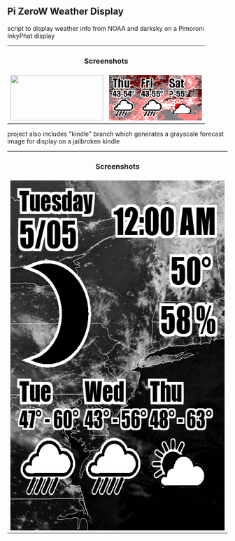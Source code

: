 <h2>Pi ZeroW Weather Display</h2>
<p>script to display weather info from NOAA and darksky on a Pimoroni InkyPhat display</p>
<table>
	<tr>
		<td colspan="2" align="center">
			<h3>Screenshots</h3>
		</td>
	</tr>
	<tr>
		<td>
			<img src="/images/sample.png" width="212" height="104"/>
		</td>
		<td>
			<img src="/images/sample-forecast.png" width="212" height="104"/>
		</td>
	</tr>
</table>
<p>project also includes "kindle" branch which generates a grayscale forecast image for display on a jailbroken kindle</p>
<table>
	<tr>
		<td align="center">
			<h3>Screenshots</h3>
		</td>
	</tr>
	<tr>
		<td>
			<img src="/images/kindle-sample.png" width="600" height="800"/>
		</td>
	</tr>
</table>